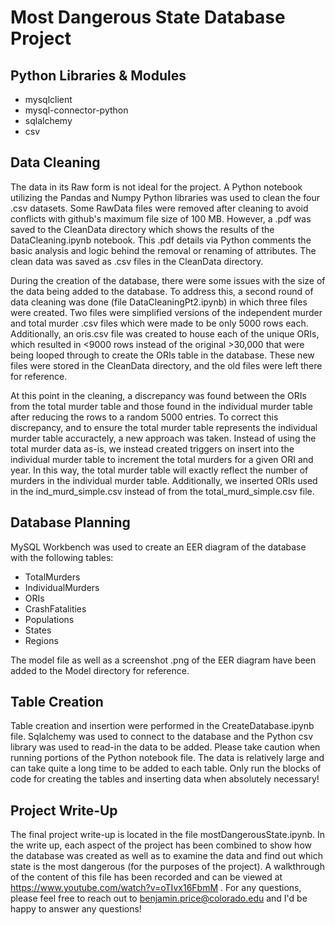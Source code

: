 # Most Dangerous State Database Project

## Python Libraries & Modules
- mysqlclient
- mysql-connector-python
- sqlalchemy
- csv

## Data Cleaning
The data in its Raw form is not ideal for the project.
A Python notebook utilizing the Pandas and Numpy Python libraries was used to clean the four .csv datasets.
Some RawData files were removed after cleaning to avoid conflicts with github's maximum file size of 100 MB.
However, a .pdf was saved to the CleanData directory which shows the results of the DataCleaning.ipynb notebook.
This .pdf details via Python comments the basic analysis and logic behind the removal or renaming of attributes.
The clean data was saved as .csv files in the CleanData directory.

During the creation of the database, there were some issues with the size of the data being added to the database.
To address this, a second round of data cleaning was done (file DataCleaningPt2.ipynb) in which three files were created.
Two files were simplified versions of the independent murder and total murder .csv files which were made to be only 5000 rows each.
Additionally, an oris.csv file was created to house each of the unique ORIs, which resulted in <9000 rows instead of the original >30,000 that were being looped through to create the ORIs table in the database.  These new files were stored in the CleanData directory, and the old files were left there for reference.

At this point in the cleaning, a discrepancy was found between the ORIs from the total murder table and those found in the individual murder table after reducing the rows to a random 5000 entries.  To correct this discrepancy, and to ensure the total murder table represents the individual murder table accuractely, a new approach was taken.  Instead of using the total murder data as-is, we instead created triggers on insert into the individual murder table to increment the total murders for a given ORI and year.  In this way, the total murder table will exactly reflect the number of murders in the individual murder table.  Additionally, we inserted ORIs used in the ind_murd_simple.csv instead of from the total_murd_simple.csv file.

## Database Planning
MySQL Workbench was used to create an EER diagram of the database with the following tables:
- TotalMurders
- IndividualMurders
- ORIs
- CrashFatalities
- Populations
- States
- Regions

The model file as well as a screenshot .png of the EER diagram have been added to the Model directory for reference.

## Table Creation
Table creation and insertion were performed in the CreateDatabase.ipynb file.  Sqlalchemy was used to connect to the database and the Python csv library was used to read-in the data to be added.
Please take caution when running portions of the Python notebook file.  The data is relatively large and can take quite a long time to be added to each table.  Only run the blocks of code for creating the tables and inserting data when absolutely necessary!

## Project Write-Up
The final project write-up is located in the file mostDangerousState.ipynb.  In the write up, each aspect of the project has been combined to show how the database was created as well as to examine the data and find out which state is the most dangerous (for the purposes of the project).  A walkthrough of the content of this file has been recorded and can be viewed at https://www.youtube.com/watch?v=oTIvx16FbmM . For any questions, please feel free to reach out to benjamin.price@colorado.edu and I'd be happy to answer any questions!